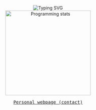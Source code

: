 <div align="center">
<img src="https://readme-typing-svg.herokuapp.com?font=Fira+Code&pause=1000&color=00E966&width=600&lines=Edge+AI%2C+Programming%2C+Electronics%2C+Neurosciences" alt="Typing SVG" />
 </div> 
 <div align="center">
<img src="https://github-readme-stats-sigma-five.vercel.app/api/top-langs/?username=jlefortbesnard&layout=compact"
     alt="Programming stats" align="middle" style="width:270px"/>
<p><pre align="center"><a href="https://jlefortbesnard.fr" target="_blank">Personal webpage (contact)</a>
</div>


